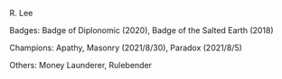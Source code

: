 R. Lee

Badges: Badge of Diplonomic (2020), Badge of the Salted Earth  (2018)

Champions: Apathy, Masonry (2021/8/30), Paradox (2021/8/5)

Others: Money Launderer, Rulebender


